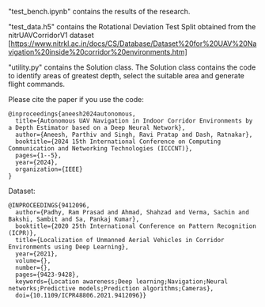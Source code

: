 "test_bench.ipynb" contains the results of the research.

"test_data.h5" contains the Rotational Deviation Test Split obtained from the nitrUAVCorridorV1 dataset [https://www.nitrkl.ac.in/docs/CS/Database/Dataset%20for%20UAV%20Navigation%20inside%20corridor%20environments.htm]

"utility.py" contains the Solution class. The Solution class contains the code to identify areas of greatest depth, select the suitable area and generate flight commands.

Please cite the paper if you use the code:
```
@inproceedings{aneesh2024autonomous,
  title={Autonomous UAV Navigation in Indoor Corridor Environments by a Depth Estimator based on a Deep Neural Network},
  author={Aneesh, Parthiv and Singh, Ravi Pratap and Dash, Ratnakar},
  booktitle={2024 15th International Conference on Computing Communication and Networking Technologies (ICCCNT)},
  pages={1--5},
  year={2024},
  organization={IEEE}
}
```

Dataset:
```
@INPROCEEDINGS{9412096,
  author={Padhy, Ram Prasad and Ahmad, Shahzad and Verma, Sachin and Bakshi, Sambit and Sa, Pankaj Kumar},
  booktitle={2020 25th International Conference on Pattern Recognition (ICPR)}, 
  title={Localization of Unmanned Aerial Vehicles in Corridor Environments using Deep Learning}, 
  year={2021},
  volume={},
  number={},
  pages={9423-9428},
  keywords={Location awareness;Deep learning;Navigation;Neural networks;Predictive models;Prediction algorithms;Cameras},
  doi={10.1109/ICPR48806.2021.9412096}}
```
